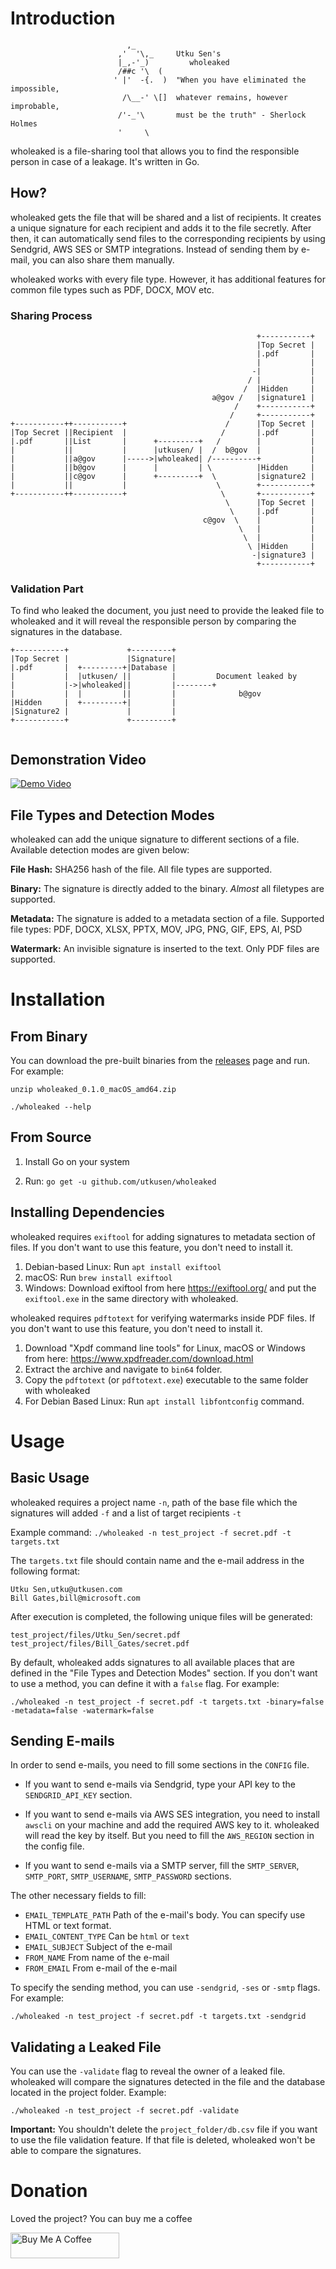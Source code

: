 # Introduction

```
                          ,_         
                        ,'  '\,_     Utku Sen's
                        |_,-'_)         wholeaked
                        /##c '\  (   
                       ' |'  -{.  )  "When you have eliminated the impossible,
                         /\__-' \[]  whatever remains, however improbable,
                        /'-_'\       must be the truth" - Sherlock Holmes
                        '     \    
 ```

wholeaked is a file-sharing tool that allows you to find the responsible person in case of a leakage. It's written in Go.

## How?

wholeaked gets the file that will be shared and a list of recipients. It creates a unique signature for each recipient and adds it to the file secretly. After then, it can automatically send files to the corresponding recipients by using Sendgrid, AWS SES or SMTP integrations. Instead of sending them by e-mail, you can also share them manually.

wholeaked works with every file type. However, it has additional features for common file types such as PDF, DOCX, MOV etc.

### Sharing Process

```                     
                                                       +-----------+
                                                       |Top Secret |
                                                       |.pdf       |       
                                                       |           |       
                                                      -|           |       
                                                     / |           |       
                                                    /  |Hidden     |       
                                             a@gov /   |signature1 |       
                                                  /    +-----------+       
                                                 /     +-----------+       
+-----------++-----------+                      /      |Top Secret |       
|Top Secret ||Recipient  |                     /       |.pdf       |       
|.pdf       ||List       |      +---------+   /        |           |       
|           ||           |      |utkusen/ |  /  b@gov  |           |       
|           ||a@gov      |----->|wholeaked| /----------+           |       
|           ||b@gov      |      |         | \          |Hidden     |       
|           ||c@gov      |      +---------+  \         |signature2 |       
|           ||           |                    \        +-----------+       
+-----------++-----------+                     \       +-----------+       
                                                \      |Top Secret |       
                                                 \     |.pdf       |       
                                           c@gov  \    |           |       
                                                   \   |           |       
                                                    \  |           |       
                                                     \ |Hidden     |       
                                                      -|signature3 |       
                                                       +-----------+    
```

### Validation Part

To find who leaked the document, you just need to provide the leaked file to wholeaked and it will reveal the responsible person by comparing the signatures in the database.

```
+-----------+             +---------+                           
|Top Secret |             |Signature|                           
|.pdf       |  +---------+|Database |                           
|           |  |utkusen/ ||         |         Document leaked by
|           |->|wholeaked||         |--------+                  
|           |  |         ||         |              b@gov        
|Hidden     |  +---------+|         |                           
|Signature2 |             |         |                           
+-----------+             +---------+                           
                                                               
```

## Demonstration Video

[![Demo Video](https://img.youtube.com/vi/EEDtXp9ngHw/0.jpg)](https://www.youtube.com/watch?v=EEDtXp9ngHw)

## File Types and Detection Modes

wholeaked can add the unique signature to different sections of a file. Available detection modes are given below:

**File Hash:** SHA256 hash of the file. All file types are supported. 

**Binary:** The signature is directly added to the binary. *Almost* all filetypes are supported.

**Metadata:** The signature is added to a metadata section of a file. Supported file types: PDF, DOCX, XLSX, PPTX, MOV, JPG, PNG, GIF, EPS, AI, PSD

**Watermark:** An invisible signature is inserted to the text. Only PDF files are supported.

# Installation

## From Binary

You can download the pre-built binaries from the [releases](https://github.com/utkusen/wholeaked/releases/latest) page and run. For example:

`unzip wholeaked_0.1.0_macOS_amd64.zip`

`./wholeaked --help`

## From Source

1) Install Go on your system

2) Run: `go get -u github.com/utkusen/wholeaked`

## Installing Dependencies

wholeaked requires `exiftool` for adding signatures to metadata section of files. If you don't want to use this feature, you don't need to install it.

1) Debian-based Linux: Run `apt install exiftool`
2) macOS: Run `brew install exiftool`
3) Windows: Download exiftool from here https://exiftool.org/ and put the `exiftool.exe` in the same directory with wholeaked.

wholeaked requires `pdftotext` for verifying watermarks inside PDF files. If you don't want to use this feature, you don't need to install it.

1) Download "Xpdf command line tools" for Linux, macOS or Windows from here: https://www.xpdfreader.com/download.html
2) Extract the archive and navigate to `bin64` folder.
3) Copy the `pdftotext` (or `pdftotext.exe`) executable to the same folder with wholeaked
4) For Debian Based Linux: Run `apt install libfontconfig` command.

# Usage

## Basic Usage

wholeaked requires a project name `-n`, path of the base file which the signatures will added `-f` and a list of target recipients `-t`

Example command: `./wholeaked -n test_project -f secret.pdf -t targets.txt`

The `targets.txt` file should contain name and the e-mail address in the following format:

```
Utku Sen,utku@utkusen.com
Bill Gates,bill@microsoft.com
```

After execution is completed, the following unique files will be generated:

```
test_project/files/Utku_Sen/secret.pdf
test_project/files/Bill_Gates/secret.pdf
```

By default, wholeaked adds signatures to all available places that are defined in the "File Types and Detection Modes" section. If you don't want to use a method, you can define it with a `false` flag. For example:

`./wholeaked -n test_project -f secret.pdf -t targets.txt -binary=false -metadata=false -watermark=false`

## Sending E-mails

In order to send e-mails, you need to fill some sections in the `CONFIG` file.

- If you want to send e-mails via Sendgrid, type your API key to the `SENDGRID_API_KEY` section. 

- If you want to send e-mails via AWS SES integration, you need to install `awscli` on your machine and add the required AWS key to it. wholeaked will read the key by itself. But you need to fill the `AWS_REGION` section in the config file. 

- If you want to send e-mails via a SMTP server, fill the `SMTP_SERVER`, `SMTP_PORT`, `SMTP_USERNAME`, `SMTP_PASSWORD` sections.

The other necessary fields to fill:

- `EMAIL_TEMPLATE_PATH` Path of the e-mail's body. You can specify use HTML or text format.
- `EMAIL_CONTENT_TYPE` Can be `html` or `text`
- `EMAIL_SUBJECT` Subject of the e-mail
- `FROM_NAME` From name of the e-mail
- `FROM_EMAIL` From e-mail of the e-mail

To specify the sending method, you can use `-sendgrid`, `-ses` or `-smtp` flags. For example:

`./wholeaked -n test_project -f secret.pdf -t targets.txt -sendgrid`

## Validating a Leaked File

You can use the `-validate` flag to reveal the owner of a leaked file. wholeaked will compare the signatures detected in the file and the database located in the project folder. Example:

`./wholeaked -n test_project -f secret.pdf -validate`

**Important:** You shouldn't delete the `project_folder/db.csv` file if you want to use the file validation feature. If that file is deleted, wholeaked won't be able to compare the signatures.

# Donation

Loved the project? You can buy me a coffee

<a href="https://www.buymeacoffee.com/utkusen" target="_blank"><img src="https://cdn.buymeacoffee.com/buttons/default-orange.png" alt="Buy Me A Coffee" height="41" width="174"></a>
